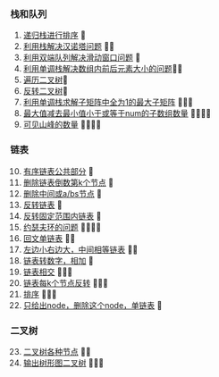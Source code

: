 
### 栈和队列
1. [递归栈进行排序](https://github.com/LevenWin/alogrithm/blob/master/Code/StackQueue/stack_sort.py) 🌟
2. [利用栈解决汉诺塔问题](https://github.com/LevenWin/alogrithm/blob/master/Code/StackQueue/hanoiProblem.py) 🌟🌟
3. [利用双端队列解决滑动窗口问题](https://github.com/LevenWin/alogrithm/blob/master/Code/StackQueue/slideWindow.py) 🌟
4. [利用单调栈解决数组内前后元素大小的问题](https://github.com/LevenWin/alogrithm/blob/master/Code/StackQueue/2min.py)🌟🌟
5. [遍历二叉树](https://github.com/LevenWin/alogrithm/blob/master/Code/StackQueue/treeReleated.py)🌟
6. [反转二叉树](https://github.com/LevenWin/alogrithm/blob/master/Code/StackQueue/reverseTree.py)🌟
7. [利用单调栈求解子矩阵中全为1的最大子矩阵](https://github.com/LevenWin/alogrithm/blob/master/Code/StackQueue/maxSubRect.py) 🌟🌟🌟
8. [最大值减去最小值小于或等于num的子数组数量](https://github.com/LevenWin/alogrithm/blob/master/Code/StackQueue/12-4.py) 🌟🌟🌟🌟
9. [可见山峰的数量](https://github.com/LevenWin/alogrithm/blob/master/Code/StackQueue/12-5.py) 🌟🌟🌟🌟

### 链表
10. [有序链表公共部分](https://github.com/LevenWin/alogrithm/blob/master/Code/LinkedList/12-5-1.py) 🌟
11. [删除链表倒数第k个节点](https://github.com/LevenWin/alogrithm/blob/master/Code/LinkedList/12-6-1.py) 🌟
12. [删除中间或a/bs节点](https://github.com/LevenWin/alogrithm/blob/master/Code/LinkedList/12-6-2.py) 🌟
13. [反转链表](https://github.com/LevenWin/alogrithm/blob/master/Code/LinkedList/12-6-3.py) 🌟
14. [反转固定范围内链表](https://github.com/LevenWin/alogrithm/blob/master/Code/LinkedList/12-7-1.py) 🌟
15. [约瑟夫环的问题](https://github.com/LevenWin/alogrithm/blob/master/Code/LinkedList/12-9.py) 🌟🌟🌟🌟
16. [回文单链表](https://github.com/LevenWin/alogrithm/blob/master/Code/LinkedList/12-10.py) 🌟🌟
17. [左边小右边大，中间相等链表](https://github.com/LevenWin/alogrithm/blob/master/Code/LinkedList/12-11.py) 🌟🌟
18. [链表转数字，相加](https://github.com/LevenWin/alogrithm/blob/master/Code/LinkedList/12-12.py) 🌟
19. [链表相交](https://github.com/LevenWin/alogrithm/blob/master/Code/LinkLinkedListList/12-13.py) 🌟🌟🌟
20. [链表每k个节点反转](https://github.com/LevenWin/alogrithm/blob/master/Code/LinkedList/12-14.py) 🌟🌟🌟
21. [排序](https://github.com/LevenWin/alogrithm/blob/master/Code/Common/sort.py) 🌟🌟🌟
22. [只给出node，删除这个node，单链表](https://github.com/LevenWin/alogrithm/blob/master/Code/LinkedList/12-19.py) 🌟

### 二叉树
23. [二叉树各种节点](https://github.com/LevenWin/alogrithm/blob/master/Code/Tree/12-20.py) 🌟🌟
24. [输出树形图二叉树](https://github.com/LevenWin/alogrithm/blob/master/Code/Tree/12-21.py) 🌟🌟🌟










